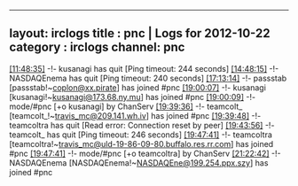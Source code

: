 
---
layout: irclogs
title : pnc | Logs for 2012-10-22
category : irclogs
channel: pnc
---
<a href="#11:48:35" name="11:48:35" class="time">[11:48:35]</a> -!- <span class="quit">kusanagi</span> has quit [Ping timeout: 244 seconds]
<a href="#14:48:15" name="14:48:15" class="time">[14:48:15]</a> -!- <span class="quit">NASDAQEnema</span> has quit [Ping timeout: 240 seconds]
<a href="#17:13:14" name="17:13:14" class="time">[17:13:14]</a> -!- <span class="join">passstab</span> [passstab!~coplon@xx.pirate] has joined #pnc
<a href="#19:00:07" name="19:00:07" class="time">[19:00:07]</a> -!- <span class="join">kusanagi</span> [kusanagi!~kusanagi@173.68.ny.mu] has joined #pnc
<a href="#19:00:09" name="19:00:09" class="time">[19:00:09]</a> -!- mode/<span class="mode">#pnc</span> [+o kusanagi] by ChanServ
<a href="#19:39:36" name="19:39:36" class="time">[19:39:36]</a> -!- <span class="join">teamcolt_</span> [teamcolt_!~travis_mc@209.141.wh.iv] has joined #pnc
<a href="#19:39:48" name="19:39:48" class="time">[19:39:48]</a> -!- <span class="quit">teamcoltra</span> has quit [Read error: Connection reset by peer]
<a href="#19:43:56" name="19:43:56" class="time">[19:43:56]</a> -!- <span class="quit">teamcolt_</span> has quit [Ping timeout: 246 seconds]
<a href="#19:47:41" name="19:47:41" class="time">[19:47:41]</a> -!- <span class="join">teamcoltra</span> [teamcoltra!~travis_mc@uld-19-86-09-80.buffalo.res.rr.com] has joined #pnc
<a href="#19:47:41" name="19:47:41" class="time">[19:47:41]</a> -!- mode/<span class="mode">#pnc</span> [+o teamcoltra] by ChanServ
<a href="#21:22:42" name="21:22:42" class="time">[21:22:42]</a> -!- <span class="join">NASDAQEnema</span> [NASDAQEnema!~NASDAQEne@199.254.ppx.szy] has joined #pnc
<br />

